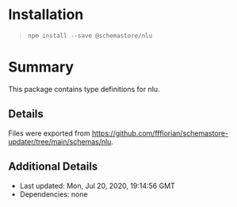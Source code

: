 # Installation
> `npm install --save @schemastore/nlu`

# Summary
This package contains type definitions for nlu.

## Details
Files were exported from https://github.com/ffflorian/schemastore-updater/tree/main/schemas/nlu.

## Additional Details
* Last updated: Mon, Jul 20, 2020, 19:14:56 GMT
* Dependencies: none
